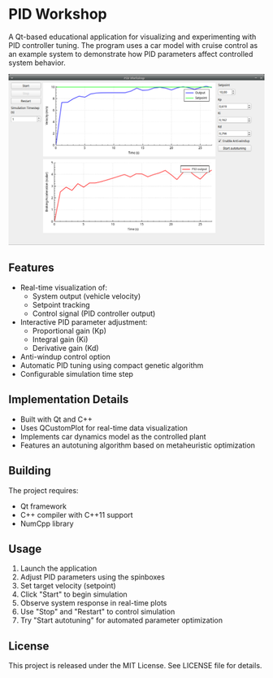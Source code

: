# PID Workshop

A Qt-based educational application for visualizing and experimenting with PID controller tuning. The program uses a car model with cruise control as an example system to demonstrate how PID parameters affect controlled system behavior.

![PID Workshop Screenshot](pid_workshop.png)

## Features

- Real-time visualization of:
  - System output (vehicle velocity)
  - Setpoint tracking
  - Control signal (PID controller output)
- Interactive PID parameter adjustment:
  - Proportional gain (Kp)
  - Integral gain (Ki) 
  - Derivative gain (Kd)
- Anti-windup control option
- Automatic PID tuning using compact genetic algorithm
- Configurable simulation time step

## Implementation Details

- Built with Qt and C++
- Uses QCustomPlot for real-time data visualization
- Implements car dynamics model as the controlled plant
- Features an autotuning algorithm based on metaheuristic optimization

## Building

The project requires:
- Qt framework
- C++ compiler with C++11 support
- NumCpp library

## Usage

1. Launch the application
2. Adjust PID parameters using the spinboxes
3. Set target velocity (setpoint)
4. Click "Start" to begin simulation
5. Observe system response in real-time plots
6. Use "Stop" and "Restart" to control simulation
7. Try "Start autotuning" for automated parameter optimization

## License

This project is released under the MIT License. See LICENSE file for details.